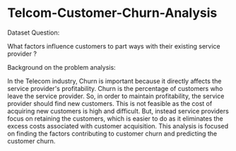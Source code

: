 # Telcom-Customer-Churn-Analysis

Dataset Question:

What factors influence customers to part ways with their existing service provider ?

Background on the problem analysis: 

In the Telecom industry, Churn is important because it directly affects the service provider's profitability. Churn is the percentage of customers who leave the service provider. So, in order to maintain profitability, the service provider should find new customers. This is not feasible as the cost of acquiring new customers is high and difficult. But, instead service providers focus on retaining the customers, which is easier to do as it eliminates the excess costs associated with customer acquisition. This analysis is focused on finding the factors contributing to customer churn and predicting the customer churn.
